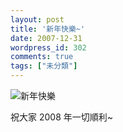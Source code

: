 ```yaml
---
layout: post
title: '新年快樂~'
date: 2007-12-31
wordpress_id: 302
comments: true
tags: ["未分類"]
---
```


![新年快樂](http://www.jaceju.net/images/shin_2008.jpg)

祝大家 2008 年一切順利~
